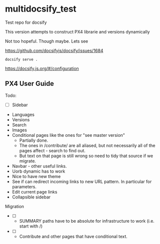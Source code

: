 # multidocsify_test

Test repo for docsify

This version attempts to construct PX4 librarie and versions dynamically

Not too hopeful. Though maybe. Lets see 

https://github.com/docsifyjs/docsify/issues/1684


```
docsify serve .
```

https://docsify.js.org/#/configuration

## PX4 User Guide

Todo:

- [ ] Sidebar
- Languages
- Versions
- Search
- Images
- Conditional pages like the ones for "see master version" 
  - Partially done. 
  - The ones in /contribute/ are all aliased, but not necessarily all of the pages affect - search to find out.
  - But text on that page is still wrong so need to tidy that source if we migrate.
- Navbar - other useful links.
- Uorb dynamic has to work
- Nice to have new theme
- See if can redirect incoming links to new URL pattern. In particular for parameters.
- Edit current page links
- Collapsible sidebar







Migration
- [ ] - SUMMARY paths have to be absolute for infrastructure to work (i.e. start with /)
- [ ] - Contribute and other pages that have conditional text.